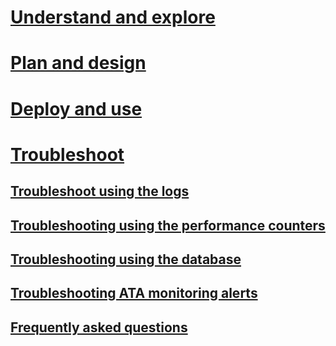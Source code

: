 # [Understand and explore](/advanced-threat-analytics/understand-explore/what-is-ata)
# [Plan and design](/advanced-threat-analytics/plan-design/ata-capacity-planning)
# [Deploy and use](/advanced-threat-analytics/deploy-use/install-ata)
# [Troubleshoot](troubleshooting-ata-using-logs.md)
## [Troubleshoot using the logs](troubleshooting-ata-using-logs.md)
## [Troubleshooting using the performance counters](troubleshooting-ata-using-perf-counters.md)
## [Troubleshooting using the database](troubleshooting-ata-using-ata-database.md)
## [Troubleshooting ATA monitoring alerts](troubleshooting-ata-monitoring-alerts.md)
## [Frequently asked questions](ata-technical-faq.md)
